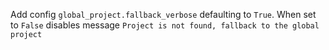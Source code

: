 Add config `global_project.fallback_verbose` defaulting to `True`. When set to `False` disables message `Project is not found, fallback to the global project`
